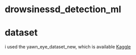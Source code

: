 # drowsinessd_detection_ml


# dataset 

i used the yawn_eye_dataset_new, which is available [Kaggle](https://www.kaggle.com/datasets/serenaraju/yawn-eye-dataset-new)